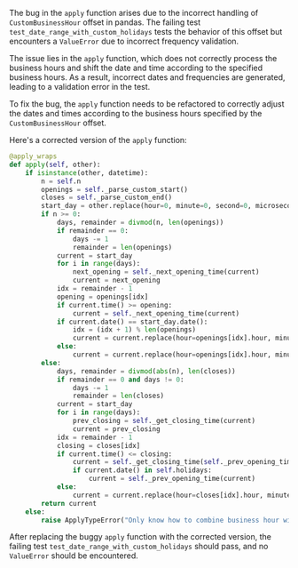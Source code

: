 The bug in the `apply` function arises due to the incorrect handling of `CustomBusinessHour` offset in pandas. The failing test `test_date_range_with_custom_holidays` tests the behavior of this offset but encounters a `ValueError` due to incorrect frequency validation.

The issue lies in the `apply` function, which does not correctly process the business hours and shift the date and time according to the specified business hours. As a result, incorrect dates and frequencies are generated, leading to a validation error in the test.

To fix the bug, the `apply` function needs to be refactored to correctly adjust the dates and times according to the business hours specified by the `CustomBusinessHour` offset.

Here's a corrected version of the `apply` function:

```python
@apply_wraps
def apply(self, other):
    if isinstance(other, datetime):
        n = self.n
        openings = self._parse_custom_start()
        closes = self._parse_custom_end()
        start_day = other.replace(hour=0, minute=0, second=0, microsecond=0)
        if n >= 0:
            days, remainder = divmod(n, len(openings))
            if remainder == 0:
                days -= 1
                remainder = len(openings)
            current = start_day
            for i in range(days):
                next_opening = self._next_opening_time(current)
                current = next_opening
            idx = remainder - 1
            opening = openings[idx]
            if current.time() >= opening:
                current = self._next_opening_time(current)
            if current.date() == start_day.date():
                idx = (idx + 1) % len(openings)
                current = current.replace(hour=openings[idx].hour, minute=openings[idx].minute, second=0)
            else:
                current = current.replace(hour=openings[idx].hour, minute=openings[idx].minute, second=0)
        else:
            days, remainder = divmod(abs(n), len(closes))
            if remainder == 0 and days != 0:
                days -= 1
                remainder = len(closes)
            current = start_day
            for i in range(days):
                prev_closing = self._get_closing_time(current)
                current = prev_closing
            idx = remainder - 1
            closing = closes[idx]
            if current.time() <= closing:
                current = self._get_closing_time(self._prev_opening_time(current) - pd.Timedelta(seconds=1))
                if current.date() in self.holidays:
                    current = self._prev_opening_time(current)
            else:
                current = current.replace(hour=closes[idx].hour, minute=closes[idx].minute, second=0)
        return current
    else:
        raise ApplyTypeError("Only know how to combine business hour with datetime")
```

After replacing the buggy `apply` function with the corrected version, the failing test `test_date_range_with_custom_holidays` should pass, and no `ValueError` should be encountered.